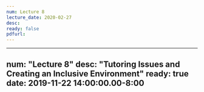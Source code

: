 ```yaml
---
num: Lecture 8
lecture_date: 2020-02-27
desc:
ready: false
pdfurl:
---
```


---
num: "Lecture 8"
desc: "Tutoring Issues and Creating an Inclusive Environment"
ready: true
date: 2019-11-22 14:00:00.00-8:00
---

